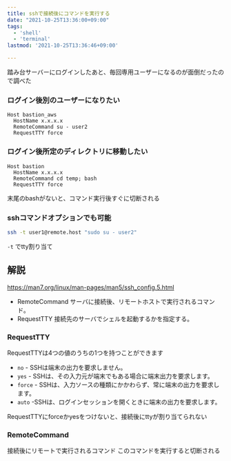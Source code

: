 ```yaml
---
title: sshで接続後にコマンドを実行する
date: "2021-10-25T13:36:00+09:00"
tags:
  - 'shell'
  - 'terminal'
lastmod: '2021-10-25T13:36:46+09:00'

---
```


踏み台サーバーにログインしたあと、毎回専用ユーザーになるのが面倒だったので調べた

### ログイン後別のユーザーになりたい

```.ssh/config
Host bastion_aws
  HostName x.x.x.x
  RemoteCommand su - user2
  RequestTTY force
```

### ログイン後所定のディレクトリに移動したい

```.ssh/config
Host bastion
  HostName x.x.x.x
  RemoteCommand cd temp; bash
  RequestTTY force
```

末尾のbashがないと、コマンド実行後すぐに切断される

### sshコマンドオプションでも可能

```bash
ssh -t user1@remote.host "sudo su - user2" 
```

`-t` でtty割り当て

## 解説

<https://man7.org/linux/man-pages/man5/ssh_config.5.html>

-   RemoteCommand サーバに接続後、リモートホストで実行されるコマンド。
-   RequestTTY 接続先のサーバでシェルを起動するかを指定する。

### RequestTTY

RequestTTYは4つの値のうちの1つを持つことができます

-   `no` - SSHは端末の出力を要求しません。
-   `yes` - SSHは、その入力元が端末でもある場合に端末出力を要求します。
-   `force` - SSHは、入力ソースの種類にかかわらず、常に端末の出力を要求します。
-   `auto` -SSHは、ログインセッションを開くときに端末の出力を要求します。

RequestTTYにforceかyesをつけないと、接続後にttyが割り当てられない

### RemoteCommand

接続後にリモートで実行されるコマンド
このコマンドを実行すると切断される
